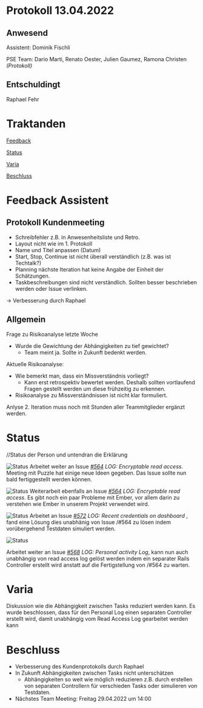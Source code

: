 # Protokoll 13.04.2022
## Anwesend 
Assistent: Dominik Fischli

PSE Team: Dario Marti, Renato Oester, Julien Gaumez, Ramona Christen _(Protokoll)_
## Entschuldingt
Raphael Fehr
# Traktanden

[Feedback](#feedback-assistent) 

[Status](#status)

[Varia](#varia)

[Beschluss](#beschluss)

# Feedback Assistent

## Protokoll Kundenmeeting
* Schreibfehler z.B. in Anwesenheitsliste und Retro.
* Layout nicht wie im 1. Protokoll
* Name und Titel anpassen (Datum)
* Start, Stop, Continue ist nicht überall verständlich (z.B. was ist Techtalk?)
* Planning nächste Iteration hat keine Angabe der Einheit der Schätzungen.
* Taskbeschreibungen sind nicht verständlich. Sollten besser beschrieben werden oder Issue verlinken.


-> Verbesserung durch Raphael 
## Allgemein
Frage zu Risikoanalyse letzte Woche
* Wurde die Gewichtung der Abhängigkeiten zu tief gewichtet? 
  * Team meint ja. Sollte in Zukunft bedenkt werden.


Aktuelle Risikoanalyse: 
* Wie bemerkt man, dass ein Missverständnis vorliegt?
  * Kann erst retrospektiv bewertet werden. Deshalb sollten vortlaufend Fragen gestellt werden um diese frühzeitig zu erkennen.
* Risikoanalyse zu Missverständnissen ist nicht klar formuliert.


Anlyse 2. Iteration muss noch mit Stunden aller Teammitglieder ergänzt werden.

# Status
//Status der Person und untendran die Erklärung 

![Status](https://img.shields.io/badge/Ramona_Christen-green-green)
Arbeitet weiter an Issue _[#564](https://github.com/puzzle/cryptopus/issues/564) LOG: Encryptable read access_. Meeting mit Puzzle hat einige neue Ideen gegeben. Das Issue sollte nun bald fertiggestellt werden können.

![Status](https://img.shields.io/badge/Dario_Marti-green-green)
Weiterarbeit ebenfalls an Issue _[#564](https://github.com/puzzle/cryptopus/issues/564) LOG: Encryptable read access_. Es gibt noch ein paar Probleme mit Ember, vor allem darin zu verstehen wie Ember in unserem Projekt verwendet wird.

![Status](https://img.shields.io/badge/Renat_Oester-green-green)
Arbeitet an Issue _[#572](https://github.com/puzzle/cryptopus/issues/572) LOG: Recent credentials on dashboard_ , fand eine Lösung dies unabhänig von Issue /#564 zu lösen indem vorübergehend Testdaten simuliert werden.

![Status](https://img.shields.io/badge/Julien_Gaumez-green-green)

Arbeitet weiter an Issue _[#568](https://github.com/puzzle/cryptopus/issues/568) LOG: Personal activity Log_, kann nun auch unabhängig von read access log gelöst werden indem ein separater Rails Controller erstellt wird anstatt auf die Fertigstellung von /#564 zu warten.
# Varia 
Diskussion wie die Abhängigkeit zwischen Tasks reduziert werden kann. Es wurde beschlossen, dass für den Personal Log einen separaten Controller erstellt wird, damit unabhängig vom Read Access Log gearbeitet werden kann


# Beschluss 
* Verbesserung des Kundenprotokolls durch Raphael
* In Zukunft Abhängigkeiten zwischen Tasks nicht unterschätzen
  * Abhängigkeiten so weit wie möglich reduzieren z.B. durch erstellen von separaten Controllern für verschieden Tasks oder simulieren von Testdaten. 
* Nächstes Team Meeting: Freitag 29.04.2022 um 14:00

